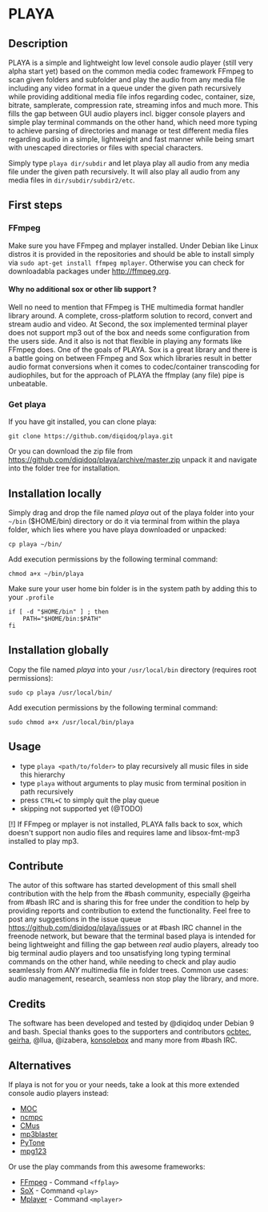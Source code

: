 # PLAYA

## Description

PLAYA is a simple and lightweight low level console audio player (still very alpha start yet) based on the common media codec framework FFmpeg to scan given folders and subfolder and play the audio from any media file including any video format in a queue under the given path recursively while providing additional media file infos regarding codec, container, size, bitrate, samplerate, compression rate, streaming infos and much more. This fills the gap between GUI audio players incl. bigger console players and simple play terminal commands on the other hand, which need more typing to achieve parsing of directories and manage or test different media files regarding audio in a simple, lightweight and fast manner while being smart with unescaped directories or files with special characters.

Simply type ``` playa dir/subdir ``` and let playa play all audio from any media file under the given path recursively. It will also play all audio from any media files in ``` dir/subdir/subdir2/etc ```.

## First steps

### FFmpeg

Make sure you have FFmpeg and mplayer installed. Under Debian like Linux distros it is provided in the repositories and should be able to install simply via ``` sudo apt-get install ffmpeg mplayer ```. Otherwise you can check for downloadabla packages under http://ffmpeg.org.

#### Why no additional sox or other lib support ?
Well no need to mention that FFmpeg is THE multimedia format handler library around. A complete, cross-platform solution to record, convert and stream audio and video. At Second, the sox implemented terminal player does not support mp3 out of the box and needs some configuration from the users side. And it also is not that flexible in playing any formats like FFmpeg does. One of the goals of PLAYA. Sox is a great library and there is a battle going on between FFmpeg and Sox which libraries result in better audio format conversions when it comes to codec/container transcoding for audiophiles, but for the approach of PLAYA the ffmplay (any file) pipe is unbeatable.

### Get playa

If you have git installed, you can clone playa:

```
git clone https://github.com/diqidoq/playa.git
```

Or you can download the zip file from https://github.com/diqidoq/playa/archive/master.zip unpack it and navigate into the folder tree for installation.

## Installation locally

Simply drag and drop the file named *playa* out of the playa folder into your ``` ~/bin ``` ($HOME/bin) directory or do it via terminal from within the playa folder, which lies where you have playa downloaded or unpacked:

```
cp playa ~/bin/
```

Add execution permissions by the following terminal command:

```
chmod a+x ~/bin/playa
```

Make sure your user home bin folder is in the system path by adding this to your ``` .profile ```

```
if [ -d "$HOME/bin" ] ; then
    PATH="$HOME/bin:$PATH"
fi
```

## Installation globally

Copy the file named *playa* into your ``` /usr/local/bin ``` directory (requires root permissions):

```
sudo cp playa /usr/local/bin/
```

Add execution permissions by the following terminal command:

```
sudo chmod a+x /usr/local/bin/playa
```

## Usage

+ type ``` playa <path/to/folder> ``` to play recursively all music files in side this hierarchy
+ type ``` playa ``` without arguments to play music from terminal position in path recursively
+ press ` CTRL+C ` to simply quit the play queue
+ skipping not supported yet (@TODO)

[!] If FFmpeg or mplayer is not installed, PLAYA falls back to sox, which doesn't support non audio files and requires lame and libsox-fmt-mp3 installed to play mp3.

## Contribute

The autor of this software has started development of this small shell contribution with the help from the #bash community, especially @geirha from #bash IRC and is sharing this for free under the  condition to help by providing reports and contribution to extend the functionality. Feel free to post any suggestions in the issue queue https://github.com/diqidoq/playa/issues or at #bash IRC channel in the freenode network, but beware that the terminal based playa is intended for being lightweight and filling the gap between *real* audio players, already too big terminal audio players and too unsatisfying long typing terminal commands on the other hand, while needing to check and play audio seamlessly from *ANY* multimedia file in folder trees. Common use cases: audio management, research, seamless non stop play the library, and more.

## Credits

The software has been developed and tested by @diqidoq under Debian 9 and bash. Special thanks goes to the supporters and contributors [ocbtec](https://github.com/ocbtec), [geirha](https://github.com/geirha), @llua, @izabera, [konsolebox](https://github.com/konsolebox) and many more from #bash IRC.

## Alternatives

If playa is not for you or your needs, take a look at this more extended console audio players instead:

+ [MOC](http://moc.daper.net/)
+ [ncmpc](http://www.musicpd.org/clients/ncmpc/)
+ [CMus](https://cmus.github.io/)
+ [mp3blaster](http://mp3blaster.sourceforge.net/)
+ [PyTone](http://www.luga.de/pytone/)
+ [mpg123](http://www.mpg123.de/)

Or use the play commands from this awesome frameworks:

+ [FFmpeg](https://www.ffmpeg.org/) - Command ```<ffplay> ```
+ [SoX](http://sox.sourceforge.net/) - Command ``` <play> ```
+ [Mplayer](http://www.mplayerhq.hu/design7/news.html) - Command ``` <mplayer> ```
